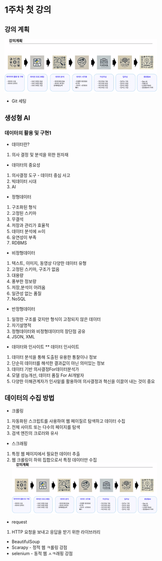 # 1주차 첫 강의

## 강의 계획 
![alt text](image.png)

* Git 세팅

## 생성형 AI
### 데이터의 활용 및 구현1
* 데이터란?
1. 의사 결정 및 분석을 위한 원자재
* 데이터의 중요성
1. 의사결정 도구 - 데이터 중심 사고
2. 빅데이터 시대
3. AI

* 정형데이터
1. 구조화된 형식
2. 고정된 스키마
3. 무결석
4. 저장과 관리가 효율적
5. 데이터 분석에 ㅛ이
6. 유연성이 부족
7. RDBMS

* 비정형데이터
1. 텍스트, 이미지, 동영상 다양한 데이터 유형
2. 고정된 스키마, 구조가 없음
3. 대용량
4. 풍부한 정보량
5. 저장,분석이 어려움
6. 일관성 없는 품질
7. NoSQL

* 반정형데이터
1. 일정한 구조를 갖지만 형식이 고정되지 않은 데이터
2. 자기설명적
3. 정형데이터와 비정형데이터의 장단점 공유
4. JSON, XML

* 데이터와 인사이트
** 데이터 인사이트
1. 데이터 분석을 통해 도출된 유용한 통찰이나 정보
2. 단순히 데이터를 해석한 결과값이 아닌 의미있는 정보
3. 데이터 기반 의사결정For데이터분석가
4. 모델 성능개선, 데이터 품질 For AI개발자
5. 다양한 이해관계자가 인사잍를 활용하여 의사결정과 혁신을 이끌어 내는 것이 중요

## 데이터의 수집 방법
* 크롤링
1. 자동화된 스크립트를 사용하여 웹 페이질르 탐색하고 데이터 수집
2. 전체 사이트 또는 다수의 페이지를 탐색
3. 검색 엔진의 크로러와 유사

* 스크래핑
1. 특정 웹 페이지에서 필요한 데이터 추출
2. 웹 크롤링이 하위 집합으로서 특정 데이터만 수집
![alt text](image.png)

* request
1. HTTP 요청을 보내고 응답을 받기 위한 라이브러리
* BeautifulSoup
* Scarapy - 정적 웹 ㅋ롤링 강점
* selenium - 동적 웹 ㅅㅋ래핑 강점

